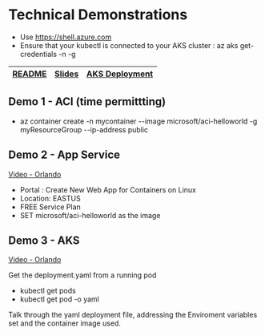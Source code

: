 # Technical Demonstrations

* Use https://shell.azure.com 
* Ensure that your kubectl is connected to your AKS cluster : az aks get-credentials -n <aks-name> -g <resource-group>

| [README](/afun60/README.md) | [Slides](/afun60/presentations.md) | [AKS Deployment](/afun60/demos/README.md) | 
|-----------------------------|------------------------------------|-------------------------------------------|

## Demo 1 - ACI (time permittting)

* az container create -n mycontainer --image microsoft/aci-helloworld -g myResourceGroup --ip-address public

## Demo 2 - App Service

[Video - Orlando](https://globaleventcdn.blob.core.windows.net/assets/afun/afun60/demos/AppService-Demo-Ignite-Orlando.mp4)

* Portal : Create New Web App for Containers on Linux
* Location: EASTUS
* FREE Service Plan
* SET microsoft/aci-helloworld as the image

## Demo 3 - AKS

[Video - Orlando](https://globaleventcdn.blob.core.windows.net/assets/afun/afun60/demos/AKS-Demo-Ignite-Orlando.mp4)

Get the deployment.yaml from a running pod

* kubectl get pods
* kubectl get pod <insert-2nd-to-last-pod-name-here> -o yaml 

Talk through the yaml deployment file, addressing the Enviroment variables set and the container image used.

